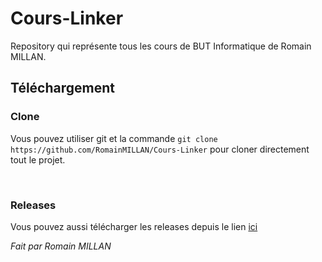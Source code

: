 # Cours-Linker
Repository qui représente tous les cours de BUT Informatique de Romain MILLAN.<br/>

## Téléchargement

### Clone
Vous pouvez utiliser git et la commande `git clone https://github.com/RomainMILLAN/Cours-Linker` pour cloner directement tout le projet.

<br/>

### Releases
Vous pouvez aussi télécharger les releases depuis le lien [ici](https://github.com/RomainMILLAN/Cours-Linker/releases)

*Fait par Romain MILLAN*

